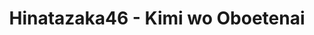 ---
layout: videojs
title: Hinatazaka46 - Kimi wo Oboetenai
category: mv
description: >+
    Director: Nakada Minori
    
    Choreographer: Kosuke
    
    Producer: Hashimoto Hiroto, Kuribayashi Yujo
    
    Production: isai Inc.

    Translation by @sasori39883522
id: bRUOmjBPKA5O
lang: en
subtitles: Hinatazaka46 - Kimi wo Oboetenai.en.vtt
video_url: https://youtu.be/w236wAYPYTM
thumbnail: https://i.ytimg.com/vi/w236wAYPYTM/maxresdefault.jpg
plink: https://hinatacampaign.github.io/kimi-wo-oboetenai.html
upload_date: 2024-09-02
lyrics: >+
    At a cheap Thai restaurant near the school
    I found you, looking 
    a bit mature in a chic dress
    I kept my distance 
    to avoid the sweet ache in my heart
    I drank something non-alcoholic
    so I could keep my composure
    I wanted to smile at you

    It's our first reunion in five years
    So many nostalgic faces
    Who'd been in love with whom?
    As I recall my memories, 
    I'm embarrassed to answer that question

    "I don't remember you"
    I forced myself to say it
    But the truth is, I haven't forgotten you
    If after all this time, 
    I confessed that I'm in love with you
    Wouldn't I look so lame?
    "I don't remember you"
    I said while avoiding your eyes
    I'll just have to live with the sadness
    I might have heard a rumor you got a boyfriend
    After all, we weren't classmates

    Many months and years have passed,
    and we've all changed
    But our youth remains frozen in time 
    from when we walked by each other in the breezeway
    You're the only one who hasn't changed

    Now that we've graduated
    Each one of us has a story to tell
    I heard that the school building
    Will be torn down next year or so

    I remember so vividly
    The love I kept in my heart
    I was always watching you from afar
    You don't know that, do you?
    I remember even now
    That smile of yours
    Flipping through my yearbook
    To the next page
    I don't know how many times I've done so

    Now, even though we're so close by
    We don't exchange a single word
    I keep pretending that I don't remember you
    But actually I still love you

    I remember!

    "I don't remember you"
    I forced myself to say it
    But the truth is, I haven't forgotten you
    If after all this time, 
    I confessed that I'm in love with you
    Wouldn't I look so lame?
    "I don't remember you"
    I said while avoiding your eyes
    I'll just have to live with the sadness
    I might have heard a rumor you got a boyfriend
    After all, we weren't classmates
---